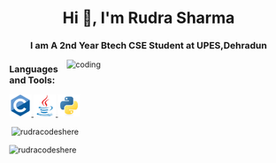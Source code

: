 <h1 align="center">Hi 👋, I'm Rudra Sharma</h1>
<h3 align="center">I am A 2nd Year Btech CSE Student at UPES,Dehradun</h3>
<img align ="right" alt="coding" width="400" src="https://media3.giphy.com/media/1qErVv5GVUac8uqBJU/giphy.gif?cid=6c09b9523zmhy5igqjnlfddvuiqibeglhy1ps7utxa44u9ia&ep=v1_internal_gif_by_id&rid=giphy.gif&ct=g">
<p align="left">
</p>

<h3 align="left">Languages and Tools:</h3>
<p align="left"> <a href="https://www.cprogramming.com/" target="_blank" rel="noreferrer"> <img src="https://raw.githubusercontent.com/devicons/devicon/master/icons/c/c-original.svg" alt="c" width="40" height="40"/> </a> <a href="https://www.java.com" target="_blank" rel="noreferrer"> <img src="https://raw.githubusercontent.com/devicons/devicon/master/icons/java/java-original.svg" alt="java" width="40" height="40"/> </a> <a href="https://www.python.org" target="_blank" rel="noreferrer"> <img src="https://raw.githubusercontent.com/devicons/devicon/master/icons/python/python-original.svg" alt="python" width="40" height="40"/> </a> </p>
<p>&nbsp;<img align="center" src="https://github-readme-stats.vercel.app/api?username=rudracodeshere&show_icons=true&locale=en" alt="rudracodeshere" /></p>
<p><img align="center" src="https://github-readme-streak-stats.herokuapp.com/?user=rudracodeshere&" alt="rudracodeshere" /></p>
